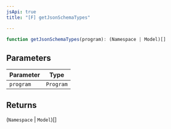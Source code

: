 ```yaml
---
jsApi: true
title: "[F] getJsonSchemaTypes"

---
```

```ts
function getJsonSchemaTypes(program): (Namespace | Model)[]
```

## Parameters

| Parameter | Type |
| ------ | ------ |
| `program` | `Program` |

## Returns

(`Namespace` \| `Model`)[]
